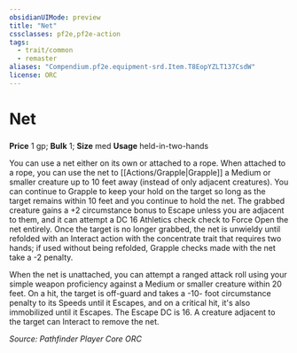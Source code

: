 ```yaml
---
obsidianUIMode: preview
title: "Net"
cssclasses: pf2e,pf2e-action
tags:
  - trait/common
  - remaster
aliases: "Compendium.pf2e.equipment-srd.Item.T8EopYZLT137CsdW"
license: ORC
---
```

# Net

### 


**Price** 1 gp; 
**Bulk** 1; **Size** med
**Usage** held-in-two-hands

You can use a net either on its own or attached to a rope. When attached to a rope, you can use the net to [[Actions/Grapple|Grapple]] a Medium or smaller creature up to 10 feet away (instead of only adjacent creatures). You can continue to Grapple to keep your hold on the target so long as the target remains within 10 feet and you continue to hold the net. The grabbed creature gains a +2 circumstance bonus to Escape unless you are adjacent to them, and it can attempt a DC 16 Athletics check check to Force Open the net entirely. Once the target is no longer grabbed, the net is unwieldy until refolded with an Interact action with the concentrate trait that requires two hands; if used without being refolded, Grapple checks made with the net take a -2 penalty.

When the net is unattached, you can attempt a ranged attack roll using your simple weapon proficiency against a Medium or smaller creature within 20 feet. On a hit, the target is off-guard and takes a -10- foot circumstance penalty to its Speeds until it Escapes, and on a critical hit, it's also immobilized until it Escapes. The Escape DC is 16. A creature adjacent to the target can Interact to remove the net.

*Source: Pathfinder Player Core*
*ORC*